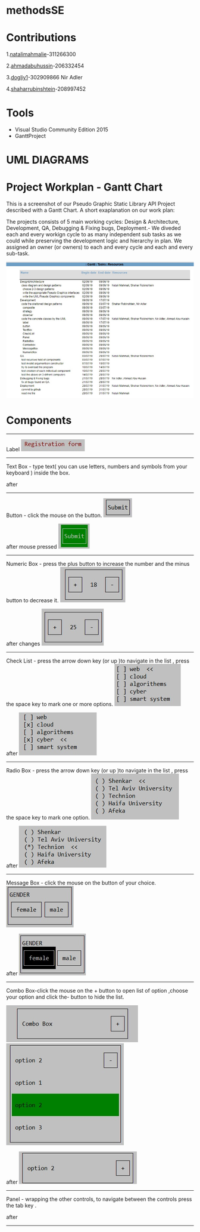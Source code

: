 # methodsSE
# Contributions

1.[natalimahmalie](https://github.com/nataliemahmalie)-311266300

2.[ahmadabuhussin](https://github.com/ahmadabuhussin)-206332454

3.[dogliy1](https://github.com/dogliy1)-302909866 Nir Adler

4.[shaharrubinshtein](https://github.com/shaharrubinshtein)-208997452
# Tools
* Visual Studio Community Edition 2015
* GanttProject

# UML DIAGRAMS

# Project Workplan - Gantt Chart
This is a screenshot of our Pseudo Graphic Static Library API Project described with a Gantt Chart.
A short exaplanation on our work plan:

The projects consists of 5 main working cycles: Design & Architecture, Development, QA, Debugging & Fixing bugs, Deployment.- We diveded each and every workign cycle to as many independent sub tasks as we could while preserving the development logic and hierarchy in plan.
We assigned an owner (or owners) to each and every cycle and each and every sub-task.

![alt text](https://github.com/nataliemahmalie/methodsSE/blob/master/Pics/WhatsApp%20Image%202019-07-27%20at%2021.06.20.jpeg)

# Components
***
Label
![alt text](https://github.com/nataliemahmalie/methodsSE/blob/master/Pics/label.jpeg)
***
Text Box - type text( you can use letters, numbers and symbols from your keyboard ) inside the box.

after

***
Button - click the mouse on the button.
![alt text](https://github.com/nataliemahmalie/methodsSE/blob/master/Pics/button.jpeg)

after mouse pressed
![alt text](https://github.com/nataliemahmalie/methodsSE/blob/master/Pics/buttonAfter.jpeg)
***
Numeric Box - press the plus button to increase the number and the minus button to decrease it.
![alt text](https://github.com/nataliemahmalie/methodsSE/blob/master/Pics/numericB.jpeg)

after changes
![alt text](https://github.com/nataliemahmalie/methodsSE/blob/master/Pics/numericBafter.jpeg)
***
Check List - press the arrow down key (or up )to navigate in the list , press the space key to mark one or more options.
![alt text](https://github.com/nataliemahmalie/methodsSE/blob/master/Pics/checkList.jpeg)

after
![alt text](https://github.com/nataliemahmalie/methodsSE/blob/master/Pics/checkListAfter.jpeg)
***
Radio Box - press the arrow down key (or up )to navigate in the list , press the space key to mark one option.
![alt text](https://github.com/nataliemahmalie/methodsSE/blob/master/Pics/radioBox.jpeg)

after
![alt text](https://github.com/nataliemahmalie/methodsSE/blob/master/Pics/radioBoxAfter.jpeg)
***
Message Box - click the mouse on the button of your choice.
![alt text](https://github.com/nataliemahmalie/methodsSE/blob/master/Pics/messageB.jpeg)

after
![alt text](https://github.com/nataliemahmalie/methodsSE/blob/master/Pics/messageBafter.jpeg)
***
Combo Box-click the mouse on the + button to open list of option ,choose your option and click the- button to hide the list.

![alt text](https://github.com/nataliemahmalie/methodsSE/blob/master/Pics/combo.jpeg)
![alt text](https://github.com/nataliemahmalie/methodsSE/blob/master/Pics/combo2.jpeg)

after
![alt text](https://github.com/nataliemahmalie/methodsSE/blob/master/Pics/combo3.jpeg)
***
Panel - wrapping the other controls, to navigate between the controls press the tab key .

after
***
